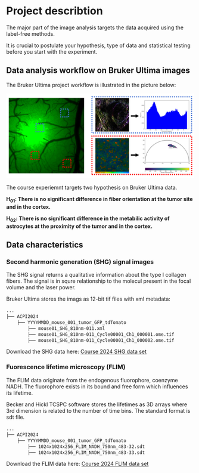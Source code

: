 # Project describtion

The major part of the image analysis targets the data acquired using the label-free methods. 

It is crucial to postulate your hypothesis, type of data and statistical testing before you start with the experiment.

## Data analysis workflow on Bruker Ultima images

The Bruker Ultima project workflow is illustrated in the picture below:

![Example of project workflow](./static/images/workflow.jpg)

The course experiemnt targets two hypothesis on Bruker Ultima data.

<strong> H<sub>01</sub>: There is no significant difference in fiber orientation at the tumor site and in the cortex.</strong>

<strong> H<sub>02</sub>: There is no significant difference in the metabilic activity of astrocytes at the proximity of the tumor and in the cortex.</strong> 

## Data characteristics

### Second harmonic generation (SHG) signal images

The SHG signal returns a qualitative information about the type I collagen fibers. The signal is in squre relationship to the molecul present in the focal volume and the laser power.

Bruker Ultima stores the imags as 12-bit tif files with xml metadata:

```
...
├── ACPI2024
    ├── YYYYMMDD_mouse_001_tumor_GFP_tdTomato
        ├── mouse01_SHG_810nm-011.xml
        ├── mouse01_SHG_810nm-011_Cycle00001_Ch1_000001.ome.tif
        ├── mouse01_SHG_810nm-011_Cycle00001_Ch1_000002.ome.tif
```

Download the SHG data here: [Course 2024 SHG data set](https://bioimaging.fgu.cas.cz)

### Fuorescence lifetime microscopy (FLIM)

The FLIM data originate from the endogenous fluorophore, coenzyme NADH. The fluorophore exists in its bound and free form which influences its lifetime.

Becker and Hickl TCSPC software stores the lifetimes as 3D arrays where 3rd dimension is related to the number of time bins. The standard format is sdt file. 

```
...
├── ACPI2024
    ├── YYYYMMDD_mouse_001_tumor_GFP_tdTomato
        ├── 1024x1024x256_FLIM_NADH_750nm_483-32.sdt
        ├── 1024x1024x256_FLIM_NADH_750nm_483-33.sdt
```
Download the FLIM data here: [Course 2024 FLIM data set](https://bioimaging.fgu.cas.cz)

